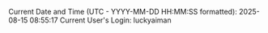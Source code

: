 Current Date and Time (UTC - YYYY-MM-DD HH:MM:SS formatted): 2025-08-15 08:55:17
Current User's Login: luckyaiman
